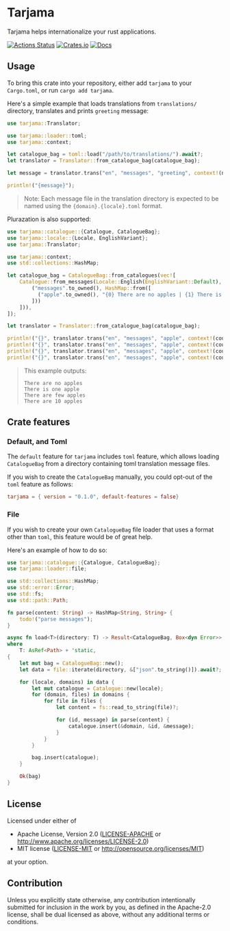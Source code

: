 # Tarjama

Tarjama helps internationalize your rust applications.

[![Actions Status](https://github.com/azjezz/tarjama/workflows/ci/badge.svg)](https://github.com/azjezz/tarjama/actions)
[![Crates.io](https://img.shields.io/crates/v/tarjama.svg)](https://crates.io/crates/tarjama)
[![Docs](https://docs.rs/tarjama/badge.svg)](https://docs.rs/tarjama/latest/tarjama/)

## Usage

To bring this crate into your repository, either add `tarjama` to your `Cargo.toml`, or run `cargo add tarjama`.

Here's a simple example that loads translations from `translations/` directory, translates and prints `greeting` message:

```rust
use tarjama::Translator;

use tarjama::loader::toml;
use tarjama::context;

let catalogue_bag = toml::load("/path/to/translations/").await?;
let translator = Translator::from_catalogue_bag(catalogue_bag);

let message = translator.trans("en", "messages", "greeting", context!(name = "World"))?;

println!("{message}");
```

> Note: Each message file in the translation directory is expected to be named using the `{domain}.{locale}.toml` format.

Plurazation is also supported:

```rust
use tarjama::catalogue::{Catalogue, CatalogueBag};
use tarjama::locale::{Locale, EnglishVariant};
use tarjama::Translator;

use tarjama::context;
use std::collections::HashMap;

let catalogue_bag = CatalogueBag::from_catalogues(vec![
    Catalogue::from_messages(Locale::English(EnglishVariant::Default), HashMap::from([
        ("messages".to_owned(), HashMap::from([
          ("apple".to_owned(), "{0} There are no apples | {1} There is one apple | {2..4} There are few apples | There are {?} apples".to_owned()),
        ]))
    ])),
]);

let translator = Translator::from_catalogue_bag(catalogue_bag);

println!("{}", translator.trans("en", "messages", "apple", context!(count = 0 ))?);
println!("{}", translator.trans("en", "messages", "apple", context!(count = 1 ))?);
println!("{}", translator.trans("en", "messages", "apple", context!(count = 3 ))?);
println!("{}", translator.trans("en", "messages", "apple", context!(count = 10))?);
```

> This example outputs:
>
> ```
> There are no apples
> There is one apple
> There are few apples
> There are 10 apples
> ```

## Crate features

### Default, and Toml

The `default` feature for `tarjama` includes `toml` feature, which allows loading `CatalogueBag` from a directory containing
toml translation message files.

If you wish to create the `CatalogueBag` manually, you could opt-out of the `toml` feature as follows:

```toml
tarjama = { version = "0.1.0", default-features = false}
```

### File

If you wish to create your own `CatalogueBag` file loader that uses a format other than `toml`, this feature would be of great help.

Here's an example of how to do so:

```rust
use tarjama::catalogue::{Catalogue, CatalogueBag};
use tarjama::loader::file;

use std::collections::HashMap;
use std::error::Error;
use std::fs;
use std::path::Path;

fn parse(content: String) -> HashMap<String, String> {
    todo!("parse messages");
}

async fn load<T>(directory: T) -> Result<CatalogueBag, Box<dyn Error>>
where
    T: AsRef<Path> + 'static,
{
    let mut bag = CatalogueBag::new();
    let data = file::iterate(directory, &["json".to_string()]).await?;

    for (locale, domains) in data {
        let mut catalogue = Catalogue::new(locale);
        for (domain, files) in domains {
            for file in files {
                let content = fs::read_to_string(file)?;

                for (id, message) in parse(content) {
                    catalogue.insert(&domain, &id, &message);
                }
            }
        }

        bag.insert(catalogue);
    }

    Ok(bag)
}
```

## License

Licensed under either of

 * Apache License, Version 2.0
   ([LICENSE-APACHE](LICENSE-APACHE) or http://www.apache.org/licenses/LICENSE-2.0)
 * MIT license
   ([LICENSE-MIT](LICENSE-MIT) or http://opensource.org/licenses/MIT)

at your option.

## Contribution

Unless you explicitly state otherwise, any contribution intentionally submitted
for inclusion in the work by you, as defined in the Apache-2.0 license, shall be
dual licensed as above, without any additional terms or conditions.
